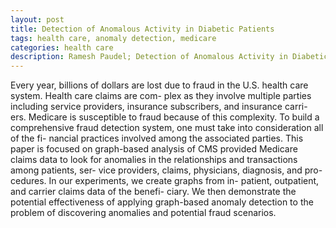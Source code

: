 ```yaml
---
layout: post
title: Detection of Anomalous Activity in Diabetic Patients
tags: health care, anomaly detection, medicare
categories: health care
description: Ramesh Paudel; Detection of Anomalous Activity in Diabetic Patients
---
```



Every year, billions of dollars are lost due to fraud in the U.S. health care system. Health care claims are com- plex as they involve multiple parties including service providers, insurance subscribers, and insurance carri- ers. Medicare is susceptible to fraud because of this complexity. To build a comprehensive fraud detection system, one must take into consideration all of the fi- nancial practices involved among the associated parties. This paper is focused on graph-based analysis of CMS provided Medicare claims data to look for anomalies in the relationships and transactions among patients, ser- vice providers, claims, physicians, diagnosis, and pro- cedures. In our experiments, we create graphs from in- patient, outpatient, and carrier claims data of the benefi- ciary. We then demonstrate the potential effectiveness of applying graph-based anomaly detection to the problem of discovering anomalies and potential fraud scenarios.
